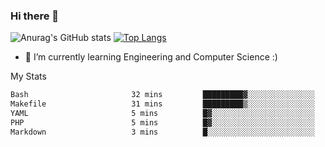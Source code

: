 ### Hi there 👋

![Anurag's GitHub stats](https://github-readme-stats.vercel.app/api?username=MatteoIorio11&show_icons=true&theme=dark) 
[![Top Langs](https://github-readme-stats.vercel.app/api/top-langs/?username=MatteoIorio11&theme=dark)](https://github.com/MatteoIorio11/github-readme-stats)

- 🌱 I’m currently learning Engineering and Computer Science :)

<!--
**MatteoIorio11/MatteoIorio11** is a ✨ _special_ ✨ repository because its `README.md` (this file) appears on your GitHub profile.

Here are some ideas to get you started:

- 🔭 I’m currently working on ...
- 🌱 I’m currently learning ...
- 👯 I’m looking to collaborate on ...
- 🤔 I’m looking for help with ...
- 💬 Ask me about ...
- 📫 How to reach me: ...
- 😄 Pronouns: ...
- ⚡ Fun fact: ...
-->
My Stats
<!--START_SECTION:waka-->

```txt
Bash                       32 mins         █████████▓░░░░░░░░░░░░░░░   38.24 %
Makefile                   31 mins         █████████▒░░░░░░░░░░░░░░░   36.85 %
YAML                       5 mins          █▓░░░░░░░░░░░░░░░░░░░░░░░   06.29 %
PHP                        5 mins          █▓░░░░░░░░░░░░░░░░░░░░░░░   06.15 %
Markdown                   3 mins          █░░░░░░░░░░░░░░░░░░░░░░░░   04.29 %
```

<!--END_SECTION:waka-->
